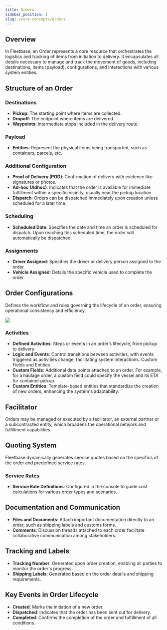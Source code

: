 ```yaml
---
title: Orders
sidebar_position: 1
slug: /core-concepts/orders
---
```


## Overview

In Fleetbase, an Order represents a core resource that orchestrates the logistics and tracking of items from initiation to delivery. It encapsulates all details necessary to manage and track the movement of goods, including destinations, items (payload), configurations, and interactions with various system entities.

## Structure of an Order

### Destinations

- **Pickup**: The starting point where items are collected.
- **Dropoff**: The endpoint where items are delivered.
- **Waypoints**: Intermediate stops included in the delivery route.

### Payload

- **Entities**: Represent the physical items being transported, such as containers, parcels, etc.

### Additional Configuration

- **Proof of Delivery (POD)**: Confirmation of delivery with evidence like signatures or photos.
- **Ad-hoc (Adhoc)**: Indicates that the order is available for immediate fulfillment within a specific vicinity, usually near the pickup location.
- **Dispatch**: Orders can be dispatched immediately upon creation unless scheduled for a later time.

### Scheduling

- **Scheduled Date**: Specifies the date and time an order is scheduled for dispatch. Upon reaching this scheduled time, the order will automatically be dispatched.

### Assignments

- **Driver Assigned**: Specifies the driver or delivery person assigned to the order.
- **Vehicle Assigned**: Details the specific vehicle used to complete the order.

## Order Configurations

Defines the workflow and rules governing the lifecycle of an order, ensuring operational consistency and efficiency.

<div style={{display: 'flex', textAlign: 'center', display: 'flex', alignItems: 'center', justifyContent: 'center'}}>
    <img src="/img/order-config-activity-example.png" style={{width: '100%'}} />
</div>

### Activities

- **Defined Activities**: Steps or events in an order’s lifecycle, from pickup to delivery.
- **Logic and Events**: Control transitions between activities, with events triggered as activities change, facilitating system interactions.
Custom Fields and Entities
- **Custom Fields**: Additional data points attached to an order. For example, for a haulage order, a custom field could specify the vessel and its ETA for container pickup.
- **Custom Entities**: Template-based entities that standardize the creation of new orders, enhancing the system's adaptability.

## Facilitator

Orders may be managed or executed by a facilitator, an external partner or a subcontracted entity, which broadens the operational network and fulfillment capabilities.

## Quoting System

Fleetbase dynamically generates service quotes based on the specifics of the order and predefined service rates.

### Service Rates

- **Service Rate Definitions**: Configured in the console to guide cost calculations for various order types and scenarios.

## Documentation and Communication

- **Files and Documents**: Attach important documentation directly to an order, such as shipping labels and customs forms.
- **Comments**: Discussion threads attached to each order facilitate collaborative communication among stakeholders.

## Tracking and Labels

- **Tracking Number**: Generated upon order creation, enabling all parties to monitor the order's progress.
- **Shipping Labels**: Generated based on the order details and shipping requirements.

## Key Events in Order Lifecycle
- **Created**: Marks the initiation of a new order.
- **Dispatched**: Indicates that the order has been sent out for delivery.
- **Completed**: Confirms the completion of the order and fulfillment of all conditions.
